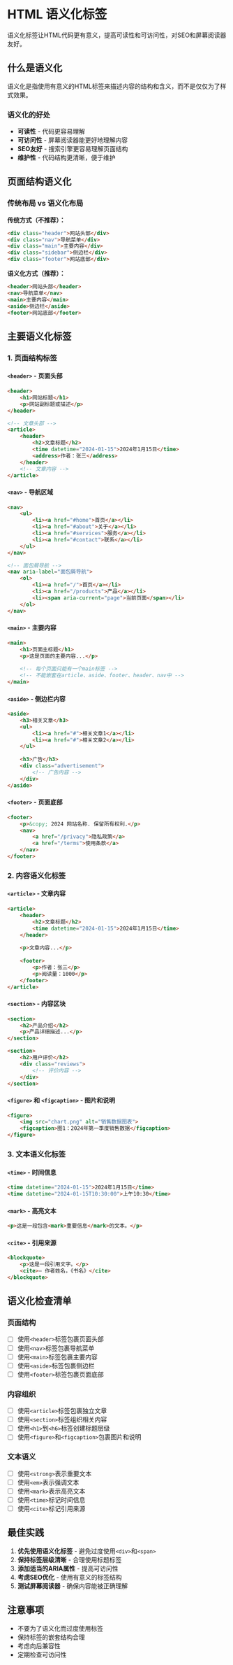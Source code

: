 # HTML 语义化标签

语义化标签让HTML代码更有意义，提高可读性和可访问性，对SEO和屏幕阅读器友好。

## 什么是语义化

语义化是指使用有意义的HTML标签来描述内容的结构和含义，而不是仅仅为了样式效果。

### 语义化的好处
- **可读性** - 代码更容易理解
- **可访问性** - 屏幕阅读器能更好地理解内容
- **SEO友好** - 搜索引擎更容易理解页面结构
- **维护性** - 代码结构更清晰，便于维护

## 页面结构语义化

### 传统布局 vs 语义化布局

**传统方式（不推荐）：**
```html
<div class="header">网站头部</div>
<div class="nav">导航菜单</div>
<div class="main">主要内容</div>
<div class="sidebar">侧边栏</div>
<div class="footer">网站底部</div>
```

**语义化方式（推荐）：**
```html
<header>网站头部</header>
<nav>导航菜单</nav>
<main>主要内容</main>
<aside>侧边栏</aside>
<footer>网站底部</footer>
```

## 主要语义化标签

### 1. 页面结构标签

#### `<header>` - 页面头部
```html
<header>
    <h1>网站标题</h1>
    <p>网站副标题或描述</p>
</header>

<!-- 文章头部 -->
<article>
    <header>
        <h2>文章标题</h2>
        <time datetime="2024-01-15">2024年1月15日</time>
        <address>作者：张三</address>
    </header>
    <!-- 文章内容 -->
</article>
```

#### `<nav>` - 导航区域
```html
<nav>
    <ul>
        <li><a href="#home">首页</a></li>
        <li><a href="#about">关于</a></li>
        <li><a href="#services">服务</a></li>
        <li><a href="#contact">联系</a></li>
    </ul>
</nav>

<!-- 面包屑导航 -->
<nav aria-label="面包屑导航">
    <ol>
        <li><a href="/">首页</a></li>
        <li><a href="/products">产品</a></li>
        <li><span aria-current="page">当前页面</span></li>
    </ol>
</nav>
```

#### `<main>` - 主要内容
```html
<main>
    <h1>页面主标题</h1>
    <p>这是页面的主要内容...</p>
    
    <!-- 每个页面只能有一个main标签 -->
    <!-- 不能嵌套在article、aside、footer、header、nav中 -->
</main>
```

#### `<aside>` - 侧边栏内容
```html
<aside>
    <h3>相关文章</h3>
    <ul>
        <li><a href="#">相关文章1</a></li>
        <li><a href="#">相关文章2</a></li>
    </ul>
    
    <h3>广告</h3>
    <div class="advertisement">
        <!-- 广告内容 -->
    </div>
</aside>
```

#### `<footer>` - 页面底部
```html
<footer>
    <p>&copy; 2024 网站名称. 保留所有权利.</p>
    <nav>
        <a href="/privacy">隐私政策</a>
        <a href="/terms">使用条款</a>
    </nav>
</footer>
```

### 2. 内容语义化标签

#### `<article>` - 文章内容
```html
<article>
    <header>
        <h2>文章标题</h2>
        <time datetime="2024-01-15">2024年1月15日</time>
    </header>
    
    <p>文章内容...</p>
    
    <footer>
        <p>作者：张三</p>
        <p>阅读量：1000</p>
    </footer>
</article>
```

#### `<section>` - 内容区块
```html
<section>
    <h2>产品介绍</h2>
    <p>产品详细描述...</p>
</section>

<section>
    <h2>用户评价</h2>
    <div class="reviews">
        <!-- 评价内容 -->
    </div>
</section>
```

#### `<figure>` 和 `<figcaption>` - 图片和说明
```html
<figure>
    <img src="chart.png" alt="销售数据图表">
    <figcaption>图1：2024年第一季度销售数据</figcaption>
</figure>
```

### 3. 文本语义化标签

#### `<time>` - 时间信息
```html
<time datetime="2024-01-15">2024年1月15日</time>
<time datetime="2024-01-15T10:30:00">上午10:30</time>
```

#### `<mark>` - 高亮文本
```html
<p>这是一段包含<mark>重要信息</mark>的文本。</p>
```

#### `<cite>` - 引用来源
```html
<blockquote>
    <p>这是一段引用文字。</p>
    <cite>— 作者姓名，《书名》</cite>
</blockquote>
```

## 语义化检查清单

### 页面结构
- [ ] 使用`<header>`标签包裹页面头部
- [ ] 使用`<nav>`标签包裹导航菜单
- [ ] 使用`<main>`标签包裹主要内容
- [ ] 使用`<aside>`标签包裹侧边栏
- [ ] 使用`<footer>`标签包裹页面底部

### 内容组织
- [ ] 使用`<article>`标签包裹独立文章
- [ ] 使用`<section>`标签组织相关内容
- [ ] 使用`<h1>`到`<h6>`标签创建标题层级
- [ ] 使用`<figure>`和`<figcaption>`包裹图片和说明

### 文本语义
- [ ] 使用`<strong>`表示重要文本
- [ ] 使用`<em>`表示强调文本
- [ ] 使用`<mark>`表示高亮文本
- [ ] 使用`<time>`标记时间信息
- [ ] 使用`<cite>`标记引用来源

## 最佳实践

1. **优先使用语义化标签** - 避免过度使用`<div>`和`<span>`
2. **保持标签层级清晰** - 合理使用标题标签
3. **添加适当的ARIA属性** - 提高可访问性
4. **考虑SEO优化** - 使用有意义的标签结构
5. **测试屏幕阅读器** - 确保内容能被正确理解

## 注意事项

- 不要为了语义化而过度使用标签
- 保持标签的嵌套结构合理
- 考虑向后兼容性
- 定期检查可访问性 